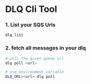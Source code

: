 # DLQ Cli Tool

### 1. List your SQS Urls

```bash
dlq list
```

### 2. fetch all messages in your dlq

```bash
# poll the given queue url
dlq poll <url>

# use environment variable
DLQ_URL=<url> dlq poll
```
